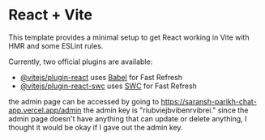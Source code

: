 # React + Vite

This template provides a minimal setup to get React working in Vite with HMR and some ESLint rules.

Currently, two official plugins are available:

- [@vitejs/plugin-react](https://github.com/vitejs/vite-plugin-react/blob/main/packages/plugin-react/README.md) uses [Babel](https://babeljs.io/) for Fast Refresh
- [@vitejs/plugin-react-swc](https://github.com/vitejs/vite-plugin-react-swc) uses [SWC](https://swc.rs/) for Fast Refresh



the admin page can be accessed by going to https://saransh-parikh-chat-app.vercel.app/admin
the admin key is "riubviejbvibenrvibrei." since the admin page doesn't have anything that can update or delete anything, I thought it would be okay if I gave out the admin key.

